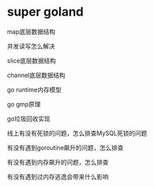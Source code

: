 # super goland

map底层数据结构



并发读写怎么解决



slice底层数据结构



channel底层数据结构



go runtime内存模型



go gmp原理



go垃圾回收实现



线上有没有死锁的问题，怎么排查MySQL死锁的问题



有没有遇到goroutine飙升的问题，怎么排查



有没有遇到内存飙升的问题，怎么排查



有没有遇到过内存逃逸会带来什么影响



